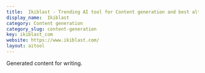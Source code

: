 ```yaml
---
title:  Ikiblast - Trending AI tool for Content generation and best alternatives
display_name:  Ikiblast
category: Content generation
category_slug: content-generation
key: ikiblast_com
website: https://www.ikiblast.com/
layout: aitool
---
```


Generated content for writing.
